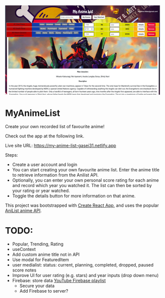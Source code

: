 ![Website screenshot](./src/media/mal_screenshot.png)

# MyAnimeList

Create your own recorded list of favourite anime!

Check out the app at the following link.

Live site URL: https://my-anime-list-gasei31.netlify.app

Steps:

- Create a user account and login
- You can start creating your own favourite anime list. Enter the anime title to retrieve information from the Anilist API.
- Optionally, you can enter your own personal score rating for each anime and record which year you watched it. The list can then be sorted by your rating or year watched.
- Toggle the details button for more information on that anime.

This project was bootstrapped with [Create React App](https://github.com/facebook/create-react-app), and uses the popular [AniList anime API](https://anilist.gitbook.io/anilist-apiv2-docs/).

# TODO:

- Popular, Trending, Rating
- useContext
- Add custom anime title not in API
- Use modal for FeaturedItem
- user medialist:
  status: current, planning, completed, dropped, paused
  score
  notes
- Improve UI for user rating (e.g. stars) and year inputs (drop down menu)
- Firebase: store data [YouTube Firebase playlist](https://www.youtube.com/watch?v=2ciHixbc4HE&list=PL0vfts4VzfNj28Xp5kmNAdIqABNGhTzKF&ab_channel=Fireship)
  - Secure your data
  - Add Firebase to server?
